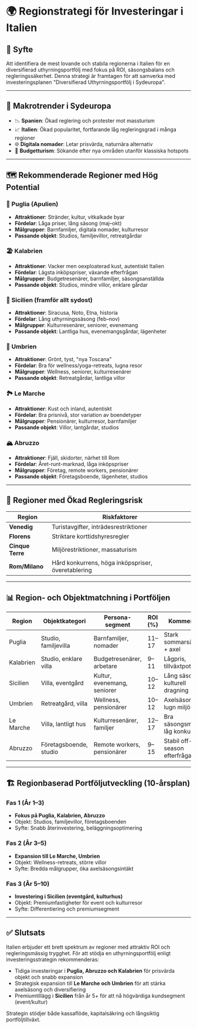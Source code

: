 # 🌍 Regionstrategi för Investeringar i Italien

## 🎯 Syfte
Att identifiera de mest lovande och stabila regionerna i Italien för en diversifierad uthyrningsportfölj med fokus på ROI, säsongsbalans och regleringssäkerhet. Denna strategi är framtagen för att samverka med investeringsplanen "Diversifierad Uthyrningsportfölj i Sydeuropa".

---

## 🧭 Makrotrender i Sydeuropa

- 📉 **Spanien**: Ökad reglering och protester mot massturism
- 📈 **Italien**: Ökad popularitet, fortfarande låg regleringsgrad i många regioner
- 🌐 **Digitala nomader**: Letar prisvärda, naturnära alternativ
- 🧳 **Budgetturism**: Sökande efter nya områden utanför klassiska hotspots

---

## 🗺️ Rekommenderade Regioner med Hög Potential

### 💚 Puglia (Apulien)
- **Attraktioner**: Stränder, kultur, vitkalkade byar
- **Fördelar**: Låga priser, lång säsong (maj–okt)
- **Målgrupper**: Barnfamiljer, digitala nomader, kulturresor
- **Passande objekt**: Studios, familjevillor, retreatgårdar

### 🏖️ Kalabrien
- **Attraktioner**: Vacker men oexploaterad kust, autentiskt Italien
- **Fördelar**: Lägsta inköpspriser, växande efterfrågan
- **Målgrupper**: Budgetresenärer, barnfamiljer, säsongsanställda
- **Passande objekt**: Studios, mindre villor, enklare gårdar

### 🌅 Sicilien (framför allt sydost)
- **Attraktioner**: Siracusa, Noto, Etna, historia
- **Fördelar**: Lång uthyrningssäsong (feb–nov)
- **Målgrupper**: Kulturresenärer, seniorer, evenemang
- **Passande objekt**: Lantliga hus, evenemangsgårdar, lägenheter

### 🧘 Umbrien
- **Attraktioner**: Grönt, tyst, "nya Toscana"
- **Fördelar**: Bra för wellness/yoga-retreats, lugna resor
- **Målgrupper**: Wellness, seniorer, kulturresenärer
- **Passande objekt**: Retreatgårdar, lantliga villor

### 🏞️ Le Marche
- **Attraktioner**: Kust och inland, autentiskt
- **Fördelar**: Bra prisnivå, stor variation av boendetyper
- **Målgrupper**: Pensionärer, kulturresor, barnfamiljer
- **Passande objekt**: Villor, lantgårdar, studios

### 🏔️ Abruzzo
- **Attraktioner**: Fjäll, skidorter, närhet till Rom
- **Fördelar**: Året-runt-marknad, låga inköpspriser
- **Målgrupper**: Företag, remote workers, pensionärer
- **Passande objekt**: Företagsboende, lägenheter, studios

---

## 🚫 Regioner med Ökad Regleringsrisk

| Region           | Riskfaktorer                                       |
|------------------|----------------------------------------------------|
| **Venedig**       | Turistavgifter, inträdesrestriktioner              |
| **Florens**       | Striktare korttidshyresregler                      |
| **Cinque Terre**  | Miljörestriktioner, massaturism                   |
| **Rom/Milano**    | Hård konkurrens, höga inköpspriser, överetablering |

---

## 📊 Region- och Objektmatchning i Portföljen

| Region      | Objektkategori           | Persona-segment               | ROI (%) | Kommentar |
|-------------|---------------------------|-------------------------------|---------|-----------|
| Puglia      | Studio, familjevilla      | Barnfamiljer, nomader         | 11–17   | Stark sommarsäsong + axel     |
| Kalabrien   | Studio, enklare villa     | Budgetresenärer, arbetare     | 9–11    | Lågpris, tillväxtpotential     |
| Sicilien    | Villa, eventgård          | Kultur, evenemang, seniorer   | 10–12   | Lång säsong, kulturell dragning|
| Umbrien     | Retreatgård, villa        | Wellness, pensionärer         | 10–12   | Axelsäsong, lugn miljö         |
| Le Marche   | Villa, lantligt hus       | Kulturresenärer, familjer     | 12–17   | Bra säsongsmix, låg konkurrens |
| Abruzzo     | Företagsboende, studio    | Remote workers, pensionärer   | 9–15    | Stabil off-season efterfrågan  |

---

## 🏗️ Regionbaserad Portföljutveckling (10-årsplan)

### Fas 1 (År 1–3)
- **Fokus på Puglia, Kalabrien, Abruzzo**
- Objekt: Studios, familjevillor, företagsboenden
- Syfte: Snabb återinvestering, beläggningsoptimering

### Fas 2 (År 3–5)
- **Expansion till Le Marche, Umbrien**
- Objekt: Wellness-retreats, större villor
- Syfte: Bredda målgrupper, öka axelsäsongsintäkt

### Fas 3 (År 5–10)
- **Investering i Sicilien (eventgård, kulturhus)**
- Objekt: Premiumfastigheter för event och kulturresor
- Syfte: Differentiering och premiumsegment

---

## ✅ Slutsats

Italien erbjuder ett brett spektrum av regioner med attraktiv ROI och regleringsmässig trygghet. För att stödja en uthyrningsportfölj enligt investeringsstrategin rekommenderas:

- Tidiga investeringar i **Puglia, Abruzzo och Kalabrien** för prisvärda objekt och snabb expansion
- Strategisk expansion till **Le Marche och Umbrien** för att stärka axelsäsong och diversifiering
- Premiumtillägg i **Sicilien** från år 5+ för att nå högvärdiga kundsegment (event/kultur)

Strategin stödjer både kassaflöde, kapitalsäkring och långsiktig portföljtillväxt.

